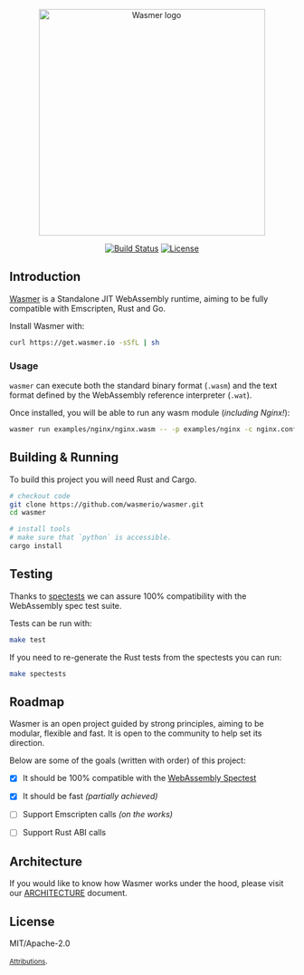 <p align="center"><a href="https://wasmer.io" target="_blank" rel="noopener noreferrer"><img width="400" src="https://raw.githubusercontent.com/wasmerio/wasmer/master/logo.png" alt="Wasmer logo"></a></p>

<p align="center">
  <a href="https://circleci.com/gh/wasmerio/wasmer/"><img src="https://img.shields.io/circleci/project/github/wasmerio/wasmer/master.svg" alt="Build Status"></a>
  <a href="https://github.com/wasmerio/wasmer/blob/master/LICENSE"><img src="https://img.shields.io/github/license/wasmerio/wasmer.svg" alt="License"></a>
</p>

## Introduction

[Wasmer](https://wasmer.io/) is a Standalone JIT WebAssembly runtime, aiming to be fully compatible with Emscripten, Rust and Go.

Install Wasmer with:

```sh
curl https://get.wasmer.io -sSfL | sh
```

### Usage

`wasmer` can execute both the standard binary format (`.wasm`) and the text
format defined by the WebAssembly reference interpreter (`.wat`).

Once installed, you will be able to run any wasm module (_including Nginx!_):

```sh
wasmer run examples/nginx/nginx.wasm -- -p examples/nginx -c nginx.conf
```

## Building & Running

To build this project you will need Rust and Cargo.

```sh
# checkout code
git clone https://github.com/wasmerio/wasmer.git
cd wasmer

# install tools
# make sure that `python` is accessible.
cargo install
```

## Testing

Thanks to [spectests](https://github.com/wasmerio/wasmer/tree/master/spectests) we can assure 100% compatibility with the WebAssembly spec test suite.

Tests can be run with:

```sh
make test
```

If you need to re-generate the Rust tests from the spectests
you can run:

```sh
make spectests
```

## Roadmap

Wasmer is an open project guided by strong principles, aiming to be modular, flexible and fast. It is open to the community to help set its direction.

Below are some of the goals (written with order) of this project:

- [x] It should be 100% compatible with the [WebAssembly Spectest](https://github.com/wasmerio/wasmer/tree/master/spectests)
- [x] It should be fast _(partially achieved)_
- [ ] Support Emscripten calls _(on the works)_
- [ ] Support Rust ABI calls


## Architecture

If you would like to know how Wasmer works under the hood, please visit our [ARCHITECTURE](https://github.com/wasmerio/wasmer/blob/master/ARCHITECTURE.md) document.

## License

MIT/Apache-2.0

<small>[Attributions](./ATTRIBUTIONS.md)</small>.
